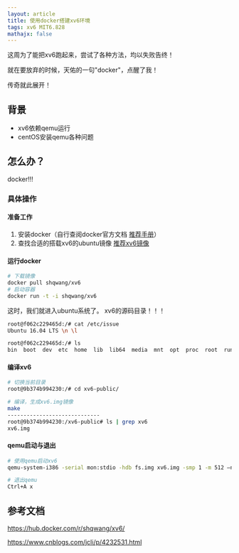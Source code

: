 ```yaml
---
layout: article
title: 使用docker搭建xv6环境
tags: xv6 MIT6.828
mathajx: false
---
```

这周为了能把xv6跑起来，尝试了各种方法，均以失败告终！

就在要放弃的时候，天佑的一句"docker"，点醒了我！

传奇就此展开！
<!--more-->

## 背景

- xv6依赖qemu运行
- centOS安装qemu各种问题

## 怎么办？

docker!!!

### 具体操作

#### 准备工作

1. 安装docker（自行查阅docker官方文档 [推荐手册](https://yeasy.gitbooks.io/docker_practice/introduction/what.html)）
2. 查找合适的搭载xv6的ubuntu镜像 [推荐xv6镜像](https://hub.docker.com/r/shqwang/xv6/)

#### 运行docker

```bash
# 下载镜像
docker pull shqwang/xv6
# 启动容器
docker run -t -i shqwang/xv6
```

这时，我们就进入ubuntu系统了。
xv6的源码目录！！！

```bash
root@f062c229465d:/# cat /etc/issue
Ubuntu 16.04 LTS \n \l

root@f062c229465d:/# ls
bin  boot  dev  etc  home  lib  lib64  media  mnt  opt  proc  root  run  sbin  srv  sys  tmp  usr  var  xv6-public
```

#### 编译xv6

```bash
# 切换当前目录
root@9b374b994230:/# cd xv6-public/

# 编译，生成xv6.img镜像
make
-----------------------------
root@9b374b994230:/xv6-public# ls | grep xv6
xv6.img
```

#### qemu启动与退出

```bash
# 使用qemu启动xv6
qemu-system-i386 -serial mon:stdio -hdb fs.img xv6.img -smp 1 -m 512 —nographic

# 退出qemu
Ctrl+A x
```

## 参考文档

<https://hub.docker.com/r/shqwang/xv6/>

<https://www.cnblogs.com/jcli/p/4232531.html>
